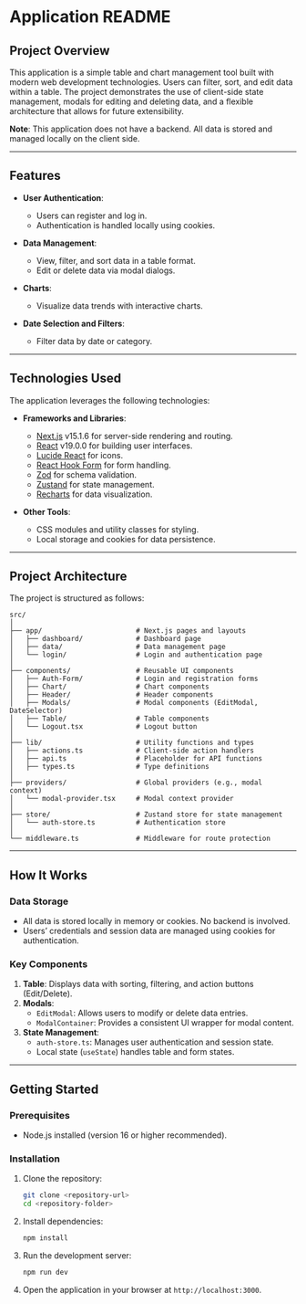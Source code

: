 # Application README

## Project Overview

This application is a simple table and chart management tool built with modern web development technologies. Users can filter, sort, and edit data within a table. The project demonstrates the use of client-side state management, modals for editing and deleting data, and a flexible architecture that allows for future extensibility.

**Note**: This application does not have a backend. All data is stored and managed locally on the client side.

---

## Features

- **User Authentication**:

  - Users can register and log in.
  - Authentication is handled locally using cookies.

- **Data Management**:

  - View, filter, and sort data in a table format.
  - Edit or delete data via modal dialogs.

- **Charts**:

  - Visualize data trends with interactive charts.

- **Date Selection and Filters**:
  - Filter data by date or category.

---

## Technologies Used

The application leverages the following technologies:

- **Frameworks and Libraries**:

  - [Next.js](https://nextjs.org/) v15.1.6 for server-side rendering and routing.
  - [React](https://reactjs.org/) v19.0.0 for building user interfaces.
  - [Lucide React](https://lucide.dev/) for icons.
  - [React Hook Form](https://react-hook-form.com/) for form handling.
  - [Zod](https://zod.dev/) for schema validation.
  - [Zustand](https://zustand-demo.pmnd.rs/) for state management.
  - [Recharts](https://recharts.org/) for data visualization.

- **Other Tools**:
  - CSS modules and utility classes for styling.
  - Local storage and cookies for data persistence.

---

## Project Architecture

The project is structured as follows:

```
src/
│
├── app/                       # Next.js pages and layouts
│   ├── dashboard/             # Dashboard page
│   ├── data/                  # Data management page
│   └── login/                 # Login and authentication page
│
├── components/                # Reusable UI components
│   ├── Auth-Form/             # Login and registration forms
│   ├── Chart/                 # Chart components
│   ├── Header/                # Header components
│   ├── Modals/                # Modal components (EditModal, DateSelector)
│   ├── Table/                 # Table components
│   └── Logout.tsx             # Logout button
│
├── lib/                       # Utility functions and types
│   ├── actions.ts             # Client-side action handlers
│   ├── api.ts                 # Placeholder for API functions
│   ├── types.ts               # Type definitions
│
├── providers/                 # Global providers (e.g., modal context)
│   └── modal-provider.tsx     # Modal context provider
│
├── store/                     # Zustand store for state management
│   └── auth-store.ts          # Authentication store
│
└── middleware.ts              # Middleware for route protection
```

---

## How It Works

### Data Storage

- All data is stored locally in memory or cookies. No backend is involved.
- Users’ credentials and session data are managed using cookies for authentication.

### Key Components

1. **Table**: Displays data with sorting, filtering, and action buttons (Edit/Delete).
2. **Modals**:
   - `EditModal`: Allows users to modify or delete data entries.
   - `ModalContainer`: Provides a consistent UI wrapper for modal content.
3. **State Management**:
   - `auth-store.ts`: Manages user authentication and session state.
   - Local state (`useState`) handles table and form states.

---

## Getting Started

### Prerequisites

- Node.js installed (version 16 or higher recommended).

### Installation

1. Clone the repository:
   ```bash
   git clone <repository-url>
   cd <repository-folder>
   ```
2. Install dependencies:
   ```bash
   npm install
   ```
3. Run the development server:
   ```bash
   npm run dev
   ```
4. Open the application in your browser at `http://localhost:3000`.
